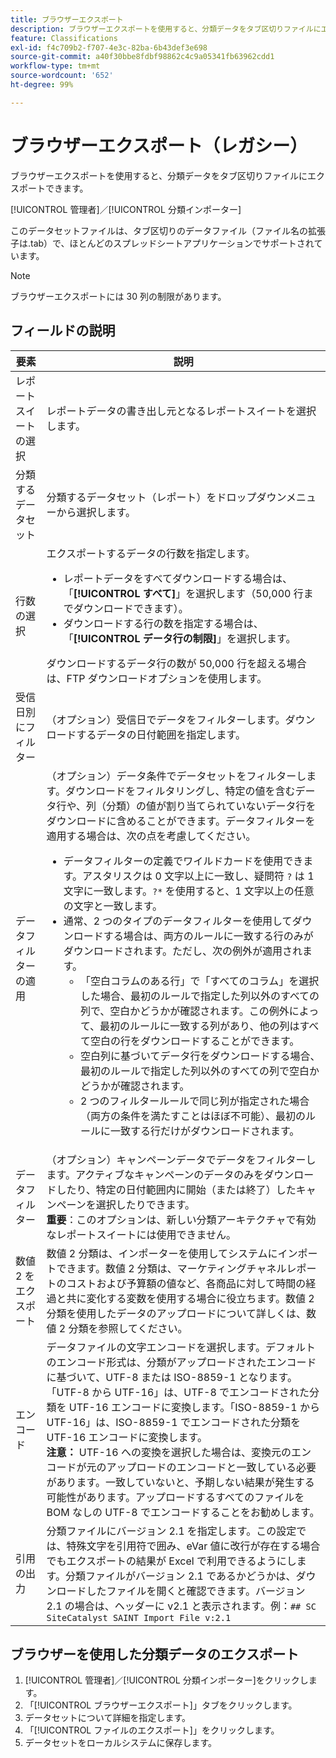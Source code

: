 ```yaml
---
title: ブラウザーエクスポート
description: ブラウザーエクスポートを使用すると、分類データをタブ区切りファイルにエクスポートできます。
feature: Classifications
exl-id: f4c709b2-f707-4e3c-82ba-6b43def3e698
source-git-commit: a40f30bbe8fdbf98862c4c9a05341fb63962cdd1
workflow-type: tm+mt
source-wordcount: '652'
ht-degree: 99%

---
```


# ブラウザーエクスポート（レガシー）

ブラウザーエクスポートを使用すると、分類データをタブ区切りファイルにエクスポートできます。

[!UICONTROL 管理者]／[!UICONTROL 分類インポーター]

このデータセットファイルは、タブ区切りのデータファイル（ファイル名の拡張子は.tab）で、ほとんどのスプレッドシートアプリケーションでサポートされています。

>[!NOTE]
>ブラウザーエクスポートには 30 列の制限があります。

## フィールドの説明

| 要素 | 説明 |
| --- | --- |
| レポートスイートの選択 | レポートデータの書き出し元となるレポートスイートを選択します。 |
| 分類するデータセット | 分類するデータセット（レポート）をドロップダウンメニューから選択します。 |
| 行数の選択 | エクスポートするデータの行数を指定します。<ul><li>レポートデータをすべてダウンロードする場合は、「**[!UICONTROL すべて]**」を選択します（50,000 行までダウンロードできます）。</li><li>ダウンロードする行の数を指定する場合は、「**[!UICONTROL データ行の制限]**」を選択します。</li></ul>ダウンロードするデータ行の数が 50,000 行を超える場合は、FTP ダウンロードオプションを使用します。 |
| 受信日別にフィルター | （オプション）受信日でデータをフィルターします。ダウンロードするデータの日付範囲を指定します。 |
| データフィルターの適用 | （オプション）データ条件でデータセットをフィルターします。ダウンロードをフィルタリングし、特定の値を含むデータ行や、列（分類）の値が割り当てられていないデータ行をダウンロードに含めることができます。データフィルターを適用する場合は、次の点を考慮してください。<ul><li>データフィルターの定義でワイルドカードを使用できます。アスタリスクは 0 文字以上に一致し、疑問符 `?` は 1 文字に一致します。`?*` を使用すると、1 文字以上の任意の文字と一致します。</li><li>通常、2 つのタイプのデータフィルターを使用してダウンロードする場合は、両方のルールに一致する行のみがダウンロードされます。ただし、次の例外が適用されます。<ul><li>「空白コラムのある行」で「すべてのコラム」を選択した場合、最初のルールで指定した列以外のすべての列で、空白かどうかが確認されます。この例外によって、最初のルールに一致する列があり、他の列はすべて空白の行をダウンロードすることができます。</li><li>空白列に基づいてデータ行をダウンロードする場合、最初のルールで指定した列以外のすべての列で空白かどうかが確認されます。</li><li>2 つのフィルタールールで同じ列が指定された場合（両方の条件を満たすことはほぼ不可能）、最初のルールに一致する行だけがダウンロードされます。</li></ul></ul> |
| データフィルター | （オプション）キャンペーンデータでデータをフィルターします。アクティブなキャンペーンのデータのみをダウンロードしたり、特定の日付範囲内に開始（または終了）したキャンペーンを選択したりできます。<br>**重要**：このオプションは、新しい分類アーキテクチャで有効なレポートスイートには使用できません。 |
| 数値 2 をエクスポート | 数値 2 分類は、インポーターを使用してシステムにインポートできます。数値 2 分類は、マーケティングチャネルレポートのコストおよび予算額の値など、各商品に対して時間の経過と共に変化する変数を使用する場合に役立ちます。数値 2 分類を使用したデータのアップロードについて詳しくは、数値 2 分類を参照してください。 |
| エンコード | データファイルの文字エンコードを選択します。デフォルトのエンコード形式は、分類がアップロードされたエンコードに基づいて、UTF-8 または ISO-8859-1 となります。「UTF-8 から UTF-16」は、UTF-8 でエンコードされた分類を UTF-16 エンコードに変換します。「ISO-8859-1 から UTF-16」は、ISO-8859-1 でエンコードされた分類を UTF-16 エンコードに変換します。<br>**注意：** UTF-16 への変換を選択した場合は、変換元のエンコードが元のアップロードのエンコードと一致している必要があります。一致していないと、予期しない結果が発生する可能性があります。アップロードするすべてのファイルを BOM なしの UTF-8 でエンコードすることをお勧めします。 |
| 引用の出力 | 分類ファイルにバージョン 2.1 を指定します。この設定では、特殊文字を引用符で囲み、eVar 値に改行が存在する場合でもエクスポートの結果が Excel で利用できるようにします。分類ファイルがバージョン 2.1 であるかどうかは、ダウンロードしたファイルを開くと確認できます。バージョン 2.1 の場合は、ヘッダーに v2.1 と表示されます。例：`## SC SiteCatalyst SAINT Import File v:2.1` |

## ブラウザーを使用した分類データのエクスポート

1. [!UICONTROL 管理者]／[!UICONTROL 分類インポーター]をクリックします。
1. 「[!UICONTROL ブラウザーエクスポート]」タブをクリックします。
1. データセットについて詳細を指定します。
1. 「[!UICONTROL ファイルのエクスポート]」をクリックします。
1. データセットをローカルシステムに保存します。
